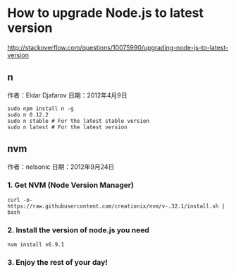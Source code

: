 # How to upgrade Node.js to latest version

http://stackoverflow.com/questions/10075990/upgrading-node-js-to-latest-version

## n

作者：Eldar Djafarov
日期：2012年4月9日

```
sudo npm install n -g
sudo n 0.12.2
sudo n stable # For the latest stable version
sudo n latest # For the latest version
```

## nvm

作者：nelsonic
日期：2012年9月24日

### 1. Get NVM (Node Version Manager)

```
curl -o- https://raw.githubusercontent.com/creationix/nvm/v-.32.1/install.sh | bash
```

### 2. Install the version of node.js you need

```
nvm install v6.9.1
```

### 3. Enjoy the rest of your day!
